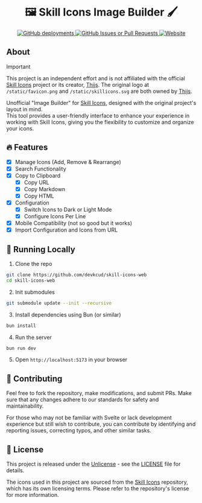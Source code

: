 <h1 align="center">🖼️ Skill Icons Image Builder 🖌️</h1>

<p align="center">
  <a href="https://skill-icons-web.vercel.app">
    <img alt="GitHub deployments" src="https://img.shields.io/github/deployments/devkcud/skill-icons-web/Production">
  </a>
  <a href="https://github.com/devkcud/skill-icons-web/issues">
    <img alt="GitHub Issues or Pull Requests" src="https://img.shields.io/github/issues/devkcud/skill-icons-web">
  </a>
  <a href="https://skill-icons-web.vercel.app">
    <img alt="Website" src="https://img.shields.io/website?url=https%3A%2F%2Fskill-icons-web.vercel.app">
  </a>
</p>

## About

> [!IMPORTANT]  
> This project is an independent effort and is not affiliated with the official [Skill Icons](https://github.com/tandpfun/skill-icons) project or its creator, [Thijs](https://github.com/tandpfun). The original logo at `/static/favicon.png` and `/static/skillicons.svg` are both owned by [Thijs](https://github.com/tandpfun).

Unofficial "Image Builder" for [Skill Icons](https://github.com/tandpfun/skill-icons), designed with the original project's layout in mind.  
This tool provides a user-friendly interface to enhance your experience in working with Skill Icons, giving you the flexibility to customize and organize your icons.

## 🔥 Features

- [x] Manage Icons (Add, Remove & Rearrange)
- [x] Search Functionality
- [x] Copy to Clipboard
  - [x] Copy URL
  - [x] Copy Markdown
  - [x] Copy HTML
- [x] Configuration
  - [x] Switch Icons to Dark or Light Mode
  - [x] Configure Icons Per Line
- [x] Mobile Compatibility (not so good but it works)
- [x] Import Configuration and Icons from URL

## 📂 Running Locally

1. Clone the repo

```bash
git clone https://github.com/devkcud/skill-icons-web
cd skill-icons-web
```

2. Init submodules

```bash
git submodule update --init --recursive
```

3. Install dependencies using Bun (or similar)

```bash
bun install
```

4. Run the server

```bash
bun run dev
```

5. Open `http://localhost:5173` in your browser

## 📝 Contributing

Feel free to fork the repository, make modifications, and submit PRs. Make sure that any changes adhere to our standards for safety and maintainability.

For those who may not be familiar with Svelte or lack development experience but still wish to contribute, you can contribute by identifying and reporting issues, correcting typos, and other similar tasks.

## 📜 License

This project is released under the [Unlicense](https://unlicense.org/) - see the [LICENSE](LICENSE) file for details.

The icons used in this project are sourced from the [Skill Icons](https://github.com/tandpfun/skill-icons) repository, which has its own licensing terms. Please refer to the repository's license for more information.
